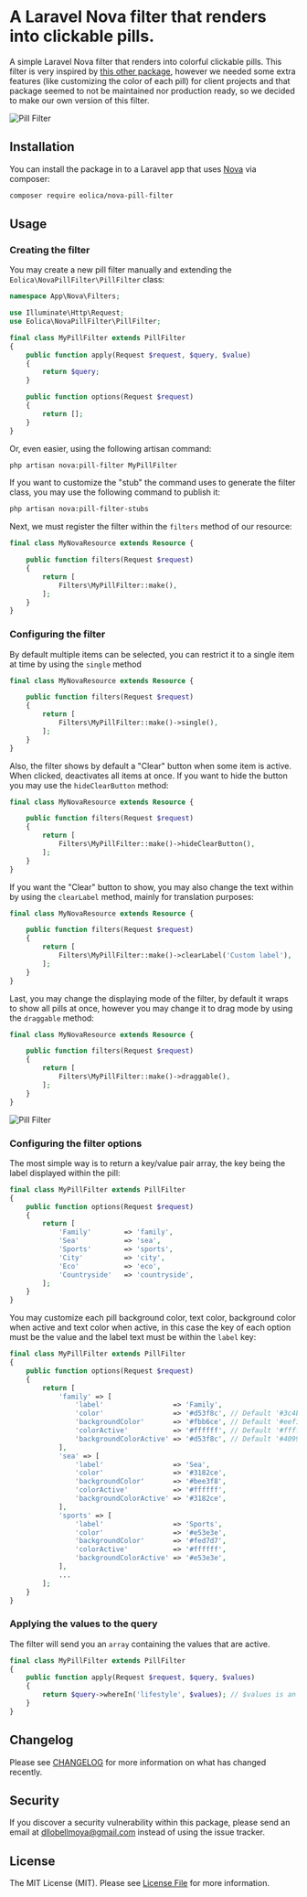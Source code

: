 # A Laravel Nova filter that renders into clickable pills.

A simple Laravel Nova filter that renders into colorful clickable pills. This filter is very inspired by [this other package](https://github.com/dcasia/nova-pill-filter), however we needed some extra features (like customizing the color of each pill) for client projects and that package seemed to not be maintained nor production ready, so we decided to make our own version of this filter.

![Pill Filter](https://raw.githubusercontent.com/Eolica-Web/nova-pill-filter/master/docs/screenshots/screenshot_1.png)

## Installation

You can install the package in to a Laravel app that uses [Nova](https://nova.laravel.com) via composer:

``` bash
composer require eolica/nova-pill-filter
```

## Usage

### Creating the filter

You may create a new pill filter manually and extending the `Eolica\NovaPillFilter\PillFilter` class:

``` php
namespace App\Nova\Filters;

use Illuminate\Http\Request;
use Eolica\NovaPillFilter\PillFilter;

final class MyPillFilter extends PillFilter
{
    public function apply(Request $request, $query, $value)
    {
        return $query;
    }

    public function options(Request $request)
    {
        return [];
    }
}
```

Or, even easier, using the following artisan command:

``` bash
php artisan nova:pill-filter MyPillFilter
```

If you want to customize the "stub" the command uses to generate the filter class, you may use the following command to publish it:

``` bash
php artisan nova:pill-filter-stubs
```

Next, we must register the filter within the `filters` method of our resource:

``` php
final class MyNovaResource extends Resource {

    public function filters(Request $request)
    {
        return [
            Filters\MyPillFilter::make(),
        ];
    }
}
```

### Configuring the filter

By default multiple items can be selected, you can restrict it to a single item at time by using the `single` method

``` php
final class MyNovaResource extends Resource {

    public function filters(Request $request)
    {
        return [
            Filters\MyPillFilter::make()->single(),
        ];
    }
}
```

Also, the filter shows by default a "Clear" button when some item is active. When clicked, deactivates all items at once. If you want to hide the button you may use the `hideClearButton` method:

``` php
final class MyNovaResource extends Resource {

    public function filters(Request $request)
    {
        return [
            Filters\MyPillFilter::make()->hideClearButton(),
        ];
    }
}
```

If you want the "Clear" button to show, you may also change the text within by using the `clearLabel` method, mainly for translation purposes:

``` php
final class MyNovaResource extends Resource {

    public function filters(Request $request)
    {
        return [
            Filters\MyPillFilter::make()->clearLabel('Custom label'),
        ];
    }
}
```

Last, you may change the displaying mode of the filter, by default it wraps to show all pills at once, however you may change it to drag mode by using the `draggable` method:

``` php
final class MyNovaResource extends Resource {

    public function filters(Request $request)
    {
        return [
            Filters\MyPillFilter::make()->draggable(),
        ];
    }
}
```

![Pill Filter](https://raw.githubusercontent.com/Eolica-Web/nova-pill-filter/master/docs/screenshots/screenshot_2.png)

### Configuring the filter options

The most simple way is to return a key/value pair array, the key being the label displayed within the pill:

``` php
final class MyPillFilter extends PillFilter
{
    public function options(Request $request)
    {
        return [
            'Family'        => 'family',
            'Sea'           => 'sea',
            'Sports'        => 'sports',
            'City'          => 'city',
            'Eco'           => 'eco',
            'Countryside'   => 'countryside',
        ];
    }
}
```

You may customize each pill background color, text color, background color when active and text color when active, in this case the key of each option must be the value and the label text must be within the `label` key:

``` php
final class MyPillFilter extends PillFilter
{
    public function options(Request $request)
    {
        return [
            'family' => [
                'label'                 => 'Family',
                'color'                 => '#d53f8c', // Default '#3c4b5f'
                'backgroundColor'       => '#fbb6ce', // Default '#eef1f4'
                'colorActive'           => '#ffffff', // Default '#ffffff'
                'backgroundColorActive' => '#d53f8c', // Default '#4099de'
            ],
            'sea' => [
                'label'                 => 'Sea',
                'color'                 => '#3182ce',
                'backgroundColor'       => '#bee3f8',
                'colorActive'           => '#ffffff',
                'backgroundColorActive' => '#3182ce',
            ],
            'sports' => [
                'label'                 => 'Sports',
                'color'                 => '#e53e3e',
                'backgroundColor'       => '#fed7d7',
                'colorActive'           => '#ffffff',
                'backgroundColorActive' => '#e53e3e',
            ],
            ...
        ];
    }
}
```

### Applying the values to the query

The filter will send you an `array` containing the values that are active.

``` php
final class MyPillFilter extends PillFilter
{
    public function apply(Request $request, $query, $values)
    {
        return $query->whereIn('lifestyle', $values); // $values is an array
    }
}
```

## Changelog

Please see [CHANGELOG](CHANGELOG.md) for more information on what has changed recently.

## Security

If you discover a security vulnerability within this package, please send an email at dllobellmoya@gmail.com instead of using the issue tracker.

## License

The MIT License (MIT). Please see [License File](LICENSE.md) for more information.
